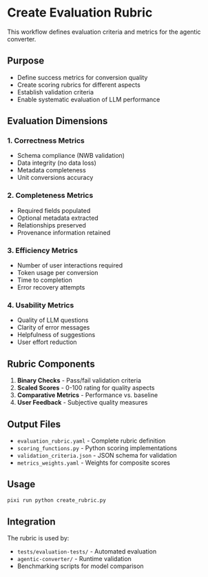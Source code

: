 # Create Evaluation Rubric

This workflow defines evaluation criteria and metrics for the agentic converter.

## Purpose
- Define success metrics for conversion quality
- Create scoring rubrics for different aspects
- Establish validation criteria
- Enable systematic evaluation of LLM performance

## Evaluation Dimensions

### 1. Correctness Metrics
- Schema compliance (NWB validation)
- Data integrity (no data loss)
- Metadata completeness
- Unit conversions accuracy

### 2. Completeness Metrics
- Required fields populated
- Optional metadata extracted
- Relationships preserved
- Provenance information retained

### 3. Efficiency Metrics
- Number of user interactions required
- Token usage per conversion
- Time to completion
- Error recovery attempts

### 4. Usability Metrics
- Quality of LLM questions
- Clarity of error messages
- Helpfulness of suggestions
- User effort reduction

## Rubric Components
1. **Binary Checks** - Pass/fail validation criteria
2. **Scaled Scores** - 0-100 rating for quality aspects
3. **Comparative Metrics** - Performance vs. baseline
4. **User Feedback** - Subjective quality measures

## Output Files
- `evaluation_rubric.yaml` - Complete rubric definition
- `scoring_functions.py` - Python scoring implementations
- `validation_criteria.json` - JSON schema for validation
- `metrics_weights.yaml` - Weights for composite scores

## Usage
```bash
pixi run python create_rubric.py
```

## Integration
The rubric is used by:
- `tests/evaluation-tests/` - Automated evaluation
- `agentic-converter/` - Runtime validation
- Benchmarking scripts for model comparison